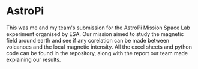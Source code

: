 # AstroPi

This was me and my team's submission for the AstroPi Mission Space Lab experiment organised by ESA.
Our mission aimed to study the magnetic field around earth and see if any corelation can be made between volcanoes and the local magnetic intensity.
All the excel sheets and python code can be found in the repository, along with the report our team made explaining our results.
